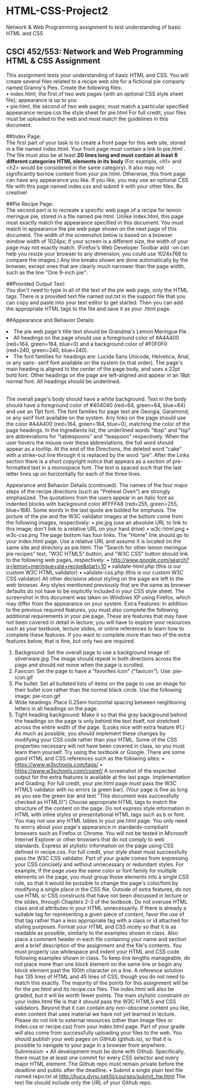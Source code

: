 # HTML-CSS-Project2
Network &amp; Web Programming assignment to test understanding of basic HTML and CSS

CSCI 452/553: Network and Web Programming
HTML & CSS Assignment
------------------------------------------------------------------------------------------------
This assignment tests your understanding of basic HTML and CSS. You will create several files related to a recipe
web site for a fictional pie company named Granny's Pies. Create the following files:
<br> • index.html, the first of two web pages (with an optional CSS style sheet file); appearance is up to you
<br> • pie.html, the second of two web pages; must match a particular specified appearance recipe.css the style sheet for pie.html For full credit, your files must be uploaded to the web and must match the guidelines in this document.

##Index Page:
<br> The first part of your task is to create a front page for this web site, stored in a file named index.html. Your front page must contain a link to pie.html . The file must also be at least <b>20 lines long and must contain at least 8 different
categories HTML elements in its body </b> (For example, \<h1> and \<h2> would be considered in the same category). It
also may not significantly borrow content from your pie.html. Otherwise, this front page can have any appearance you
like. If you like, you may use an optional CSS file with this page named index.css and submit it with your other files.
Be creative!

##Pie Recipe Page:
<br> The second part is to recreate a specific web page of a recipe for lemon meringue pie, stored in a file named
pie.html. Unlike index.html, this page must exactly match the appearance specified in this document.
You must match in appearance the pie web page shown on the next page of this document. The width of the
screenshot below is based on a browser window width of 1024px; if your screen is a different size, the width of your
page may not exactly match. (Firefox's Web Developer Toolbar add -on can help you resize your browser to any dimension; you could use 1024x768 to compare the images.) Any line breaks shown are done automatically by the browser, except ones that are
clearly much narrower than the page width, such as the line "One 9-inch pie":

##Provided Output Text:
<br> You don't need to type in all of the text of the pie web page, only the HTML tags. There is a provided text file
named out.txt in the support file that you can copy and paste into your text editor to get started. Then you can add
the appropriate HTML tags to the file and save it as your .html page.

##Appearance and Behavior Details:
<table>
<li>The pie web page's title text should be Grandma's Lemon Meringue Pie .
<li>All headings on the page should use a foreground color of #A4A400 (red=164, green=164, blue=0) and a
background color of #F0F0F0 (red=240, green=240, blue=240).
<li>The font families for headings are: Lucida Sans
Unicode, Helvetica, Arial, or any sans- serif font available on the system (in that order). The page's main heading is
aligned to the center of the page body, and uses a 22pt bold font. Other headings on the page are left-aligned and
appear in an 18pt normal font. All headings should be underlined.

<br> The overall page's body should have a white background. Text in the body should have a foreground color of #404040
(red=64, green=64, blue=64) and use an 11pt font. The font families for page text are Georgia, Garamond, or any
serif font available on the system. Any links on the page should use the color #A4A400 (red=164, green=164, blue=0),
matching the color of the page headings.
In the Ingredients list, the underlined words "tbsp" and "tsp" are abbreviations for "tablespoons" and "teaspoon"
respectively. When the user hovers the mouse over these abbreviations, the full word should appear as a tooltip.
At the end of the Directions, the deleted word "cake" with a strike-out line through it is replaced by the word "pie".
After the Links section there is a short copyright notice that appears as a section of pre-formatted text in a
monospace font. The text is spaced such that the last letter lines up on horizontally for each of the three lines.

Appearance and Behavior Details (continued):
The names of the four major steps of the recipe directions (such as "Preheat Oven") are strongly emphasized. The
quotations from the users appear in an italic font as indented blocks with background color #FFFFA8 (red=255,
green=255, blue=168). Some words in the last quote are bolded for emphasis.
The picture of the pie and the W3C validator images at the bottom come from the following images, respectively:
• pie.jpg
(use an absolute URL to link to this image; don't link to a relative URL on your hard drive)
• w3c-html.png
• w3c-css.png
The page bottom has four links. The "Home" link should go to your index.html page. Use a relative URL and assume
it is located on the same site and directory as pie.html. The "Search for other lemon meringue pie recipes" text, "W3C
HTML5" button, and "W3C CSS" button should link to the following web pages, respectively:
• http://www.google.com/search?q=lemon+meringue+pie+recipe&start=10
• validate-html.php (this is our custom W3C HTML validator)
• validate-css.php (this is our custom W3C CSS validator)
All other decisions about styling on the page are left to the web browser. Any styles mentioned previously that are the
same as browser defaults do not have to be explicitly included in your CSS style sheet. The screenshot in this document
was taken on Windows XP using Firefox, which may differ from the appearance on your system.
Extra Features:
In addition to the previous required features, you must also complete the following additional requirements in your
pie page. These are features that may have not been covered in detail in lecture; you will have to explore your resources
such as your textbook, lecture slides, or online references to learn how to complete these features. If you want to
complete more than two of the extra features below, that is fine, but only two are required.
1. Background: Set the overall page to use a background image of: silverware.jpg
The image should repeat in both directions across the page and should not move when the page is scrolled.
2. Favicon: Set the page to have a "favorites icon" ("favicon"). Use: pie-icon.gif
3. Pie bullet: Set all bulleted lists of items on the page to use an image for their bullet icon rather than the
normal black circle. Use the following image: pie-icon.gif
4. Wide headings: Place 0.25em horizontal spacing between neighboring letters in all headings on the page.
5. Tight heading background: Make it so that the gray background behind the headings on the page is only
behind the text itself, not stretched across the entire width of the page. (Looks nice with extra feature #1.)
As much as possible, you should implement these changes by modifying your CSS code rather than your HTML.
Some of the CSS properties necessary will not have been covered in class, so you must learn them yourself. Try using
the textbook or Google. There are some good HTML and CSS references such as the following sites:
• https://www.w3schools.com/tags/
• https://www.w3schools.com/cssref/
A screenshot of the expected output for the extra features is available at the last page.
Implementation and Grading:
For full credit, your pie.html page must pass the W3C HTML5 validator with no errors (a green bar). (Your page is fine
as long as you see the green bar and text "This document was successfully checked as HTML5!") Choose appropriate HTML tags
to match the structure of the content on the page. Do not express style information in HTML with inline styles or
presentational HTML tags such as b or font. You may not use any HTML tables in your pie.html page.
You only need to worry about your page's appearance in standards-compliant browsers such as Firefox or Chrome.
You will not be tested in Microsoft Internet Explorer or other browsers that do not comply to web standards.
Express all stylistic information on the page using CSS defined in recipe.css. For full credit, your style sheet must
successfully pass the W3C CSS validator. Part of your grade comes from expressing your CSS concisely and without
unnecessary or redundant styles. For example, if the page uses the same color or font family for multiple elements
on the page, you must group those elements into a single CSS rule, so that it would be possible to change the page's
color/font by modifying a single place in the CSS file. Outside of extra features, do not use HTML or CSS constructs
that have not been discussed in lecture or the slides, through Chapters 2-3 of the textbook.
Do not overuse HTML class and id attributes in your HTML unnecessarily. If there is already a suitable tag for
representing a given piece of content, favor the use of that tag rather than a less appropriate tag with a class or id
attached for styling purposes.
Format your HTML and CSS nicely so that it is as readable as possible, similarly to the examples shown in class. Also
place a comment header in each file containing your name and section and a brief description of the assignment and
the file's contents. You must properly use whitespace and indent your HTML and CSS code following examples shown
in class. To keep line lengths manageable, do not place more than one block element on the same line or begin any
block element past the 100th character on a line. A reference solution has 135 lines of HTML and 45 lines of CSS,
though you do not need to match this exactly.
The majority of the points for this assignment will be for the pie.html and its recipe.css files. The index.html will also
be graded, but it will be worth fewer points. The main stylistic constraint on your index.html file is that it should pass
the W3C HTML5 and CSS validators. Beyond that it can contain any non-obscene content you like, even content that
uses material we have not yet learned in lecture. Please do not link to external resources (other than image files or
index.css or recipe.css) from your index.html page.
Part of your grade will also come from successfully uploading your files to the web. You should publish your web
pages on GitHub (github.io), so that it is possible to navigate to your page in a browser from anywhere.
Submission:
• All development must be done with Github. Specifically, there must be at least one commit for every CSS
selector and every major HTML element. The Github repo must remain private before the deadline and
public after the deadline.
• Submit a single plain text file named repo.txt at
http://hucs.dynu.net/lij/courses/submit_hw.html
The text file should include only the URL of your Github repo.
